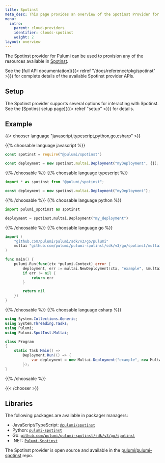 ```yaml
---
title: Spotinst
meta_desc: This page provides an overview of the Spotinst Provider for Pulumi.
menu:
  intro:
    parent: cloud-providers
    identifier: clouds-spotinst
    weight: 2
layout: overview
---
```


The Spotinst provider for Pulumi can be used to provision any of the resources available in [Spotinst](https://spotinst.com/).

See the [full API documentation]({{< relref "/docs/reference/pkg/spotinst" >}}) for complete details of the available Spotinst provider APIs.

## Setup

The Spotinst provider supports several options for interacting with Spotinst.  See the [Spotinst setup page]({{< relref "setup" >}}) for details.

## Example

{{< chooser language "javascript,typescript,python,go,csharp" >}}

{{% choosable language javascript %}}

```javascript
const spotinst = require("@pulumi/spotinst")

const deployment = new spotinst.multai.Deployment("myDeployment", {});
```

{{% /choosable %}}
{{% choosable language typescript %}}

```typescript
import * as spotinst from "@pulumi/spotinst";

const deployment = new spotinst.multai.Deployment("myDeployment");
```

{{% /choosable %}}
{{% choosable language python %}}

```python
import pulumi_spotinst as spotinst

deployment = spotinst.multai.Deployment("my_deployment")
```

{{% /choosable %}}
{{% choosable language go %}}

```go
import (
	"github.com/pulumi/pulumi/sdk/v3/go/pulumi"
	multai "github.com/pulumi/pulumi-spotinst/sdk/v3/go/spotinst/multai"
)

func main() {
	pulumi.Run(func(ctx *pulumi.Context) error {
		deployment, err := multai.NewDeployment(ctx, "example", &multai.DeploymentArgs{})
		if err != nil {
			return err
		}

		return nil
	})
}
```

{{% /choosable %}}
{{% choosable language csharp %}}

```csharp
using System.Collections.Generic;
using System.Threading.Tasks;
using Pulumi;
using Pulumi.SpotInst.Multai;

class Program
{
    static Task Main() =>
        Deployment.Run(() => {
            var deployment = new Multai.Deployment("example", new Multai.DeploymentArgs{});
        });
}
```

{{% /choosable %}}

{{< /chooser >}}

## Libraries

The following packages are available in packager managers:

* JavaScript/TypeScript: [`@pulumi/spotinst`](https://www.npmjs.com/package/@pulumi/spotinst)
* Python: [`pulumi-spotinst`](https://pypi.org/project/pulumi-spotinst/)
* Go: [`github.com/pulumi/pulumi-spotinst/sdk/v3/go/spotinst`](https://github.com/pulumi/pulumi-spotinst)
* .NET: [`Pulumi.Spotinst`](https://www.nuget.org/packages/Pulumi.Spotinst)

The Spotinst provider is open source and available in the [pulumi/pulumi-spotinst](https://github.com/pulumi/pulumi-spotinst) repo.
